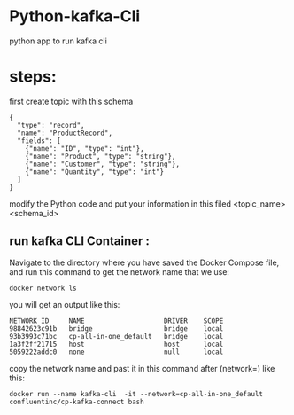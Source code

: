 # Python-kafka-Cli
python app to run kafka cli 
# steps:
first create topic with this schema 
```
{
  "type": "record",
  "name": "ProductRecord",
  "fields": [
    {"name": "ID", "type": "int"},
    {"name": "Product", "type": "string"},
    {"name": "Customer", "type": "string"},
    {"name": "Quantity", "type": "int"}
  ]
}
```
modify the Python code and put your information in this filed <topic_name> <schema_id>
## run kafka CLI Container :
Navigate to the directory where you have saved the Docker Compose file, 
and run this command to get the network name that we use:
```
docker network ls
```
you will get an output like this:
```
NETWORK ID     NAME                    DRIVER    SCOPE
98842623c91b   bridge                  bridge    local
93b3993c71bc   cp-all-in-one_default   bridge    local
1a3f2ff21715   host                    host      local
5059222addc0   none                    null      local
```
copy the network name and past it in this command after (network=) like this:

```
docker run --name kafka-cli  -it --network=cp-all-in-one_default confluentinc/cp-kafka-connect bash
```
